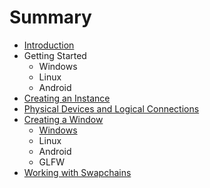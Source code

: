 # Summary

* [Introduction](README.md)
* Getting Started
   * Windows
   * Linux
   * Android
* [Creating an Instance](chap1/creating_an_instance.md)
* [Physical Devices and Logical Connections](chap2/physical_devices_and_logical_connections.md)
* [Creating a Window](chap3/creating_a_surface.md)
   * [Windows](chap3/windows.md)
   * Linux
   * Android
   * GLFW
* [Working with Swapchains](chap4/working_with_swapchains.md)

